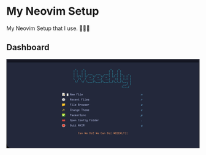 # My Neovim Setup

My Neovim Setup that I use. 💜💛💚

## Dashboard

![Startup Screen using Alpha.nvim](./images/Alpha_Dashboard.jpg)

